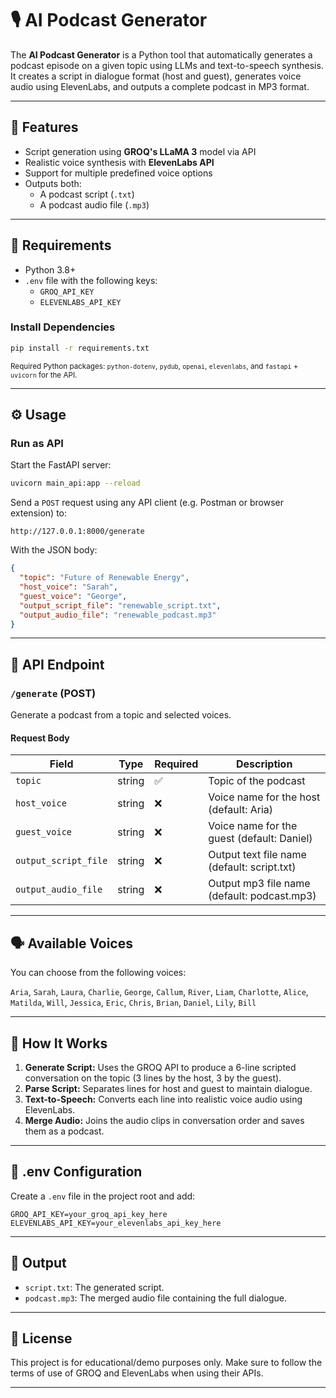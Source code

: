 # 🎙️ AI Podcast Generator

The **AI Podcast Generator** is a Python tool that automatically generates a podcast episode on a given topic using LLMs and text-to-speech synthesis. It creates a script in dialogue format (host and guest), generates voice audio using ElevenLabs, and outputs a complete podcast in MP3 format.

---

## 🚀 Features

- Script generation using **GROQ's LLaMA 3** model via API  
- Realistic voice synthesis with **ElevenLabs API**  
- Support for multiple predefined voice options  
- Outputs both:  
  - A podcast script (`.txt`)  
  - A podcast audio file (`.mp3`)  

---

## 🧰 Requirements

- Python 3.8+
- `.env` file with the following keys:
  - `GROQ_API_KEY`
  - `ELEVENLABS_API_KEY`

### Install Dependencies

```bash
pip install -r requirements.txt
```

<sub>Required Python packages: `python-dotenv`, `pydub`, `openai`, `elevenlabs`, and `fastapi` + `uvicorn` for the API.</sub>

---

## ⚙️ Usage

### Run as API

Start the FastAPI server:

```bash
uvicorn main_api:app --reload
```

Send a `POST` request using any API client (e.g. Postman or browser extension) to:

```
http://127.0.0.1:8000/generate
```

With the JSON body:

```json
{
  "topic": "Future of Renewable Energy",
  "host_voice": "Sarah",
  "guest_voice": "George",
  "output_script_file": "renewable_script.txt",
  "output_audio_file": "renewable_podcast.mp3"
}
```

---

## 🔄 API Endpoint

### `/generate` (POST)

Generate a podcast from a topic and selected voices.

#### Request Body

| Field                 | Type   | Required | Description                                 |
|----------------------|--------|----------|---------------------------------------------|
| `topic`              | string | ✅        | Topic of the podcast                        |
| `host_voice`         | string | ❌        | Voice name for the host (default: Aria)     |
| `guest_voice`        | string | ❌        | Voice name for the guest (default: Daniel)  |
| `output_script_file` | string | ❌        | Output text file name (default: script.txt) |
| `output_audio_file`  | string | ❌        | Output mp3 file name (default: podcast.mp3) |

---

## 🗣️ Available Voices

You can choose from the following voices:

`Aria`, `Sarah`, `Laura`, `Charlie`, `George`, `Callum`, `River`, `Liam`, `Charlotte`, `Alice`, `Matilda`, `Will`, `Jessica`, `Eric`, `Chris`, `Brian`, `Daniel`, `Lily`, `Bill`

---

## 🧠 How It Works

1. **Generate Script:** Uses the GROQ API to produce a 6-line scripted conversation on the topic (3 lines by the host, 3 by the guest).  
2. **Parse Script:** Separates lines for host and guest to maintain dialogue.  
3. **Text-to-Speech:** Converts each line into realistic voice audio using ElevenLabs.  
4. **Merge Audio:** Joins the audio clips in conversation order and saves them as a podcast.

---

## 🔐 .env Configuration

Create a `.env` file in the project root and add:

```env
GROQ_API_KEY=your_groq_api_key_here
ELEVENLABS_API_KEY=your_elevenlabs_api_key_here
```

---

## 📁 Output

- `script.txt`: The generated script.  
- `podcast.mp3`: The merged audio file containing the full dialogue.

---

## 📄 License

This project is for educational/demo purposes only. Make sure to follow the terms of use of GROQ and ElevenLabs when using their APIs.

---
